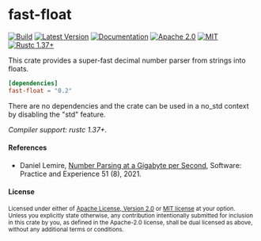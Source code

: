 fast-float
==========

[![Build](https://github.com/aldanor/fast-float-rust/workflows/CI/badge.svg)](https://github.com/aldanor/fast-float-rust/actions?query=branch%3Amaster)
[![Latest Version](https://img.shields.io/crates/v/fast-float.svg)](https://crates.io/crates/fast-float)
[![Documentation](https://docs.rs/fast-float/badge.svg)](https://docs.rs/fast-float)
[![Apache 2.0](https://img.shields.io/badge/License-Apache%202.0-blue.svg)](https://opensource.org/licenses/Apache-2.0)
[![MIT](https://img.shields.io/badge/License-MIT-blue.svg)](https://opensource.org/licenses/MIT)
[![Rustc 1.37+](https://img.shields.io/badge/rustc-1.37+-lightgray.svg)](https://blog.rust-lang.org/2019/08/15/Rust-1.37.0.html)

This crate provides a super-fast decimal number parser from strings into floats.

```toml
[dependencies]
fast-float = "0.2"
```

There are no dependencies and the crate can be used in a no_std context by disabling the "std" feature.

*Compiler support: rustc 1.37+.*

#### References

- Daniel Lemire, [Number Parsing at a Gigabyte per Second](https://arxiv.org/abs/2101.11408), Software: Practice and Experience 51 (8), 2021.

#### License

<sup>
Licensed under either of <a href="LICENSE-APACHE">Apache License, Version
2.0</a> or <a href="LICENSE-MIT">MIT license</a> at your option.
</sup>

<br>

<sub>
Unless you explicitly state otherwise, any contribution intentionally submitted
for inclusion in this crate by you, as defined in the Apache-2.0 license, shall
be dual licensed as above, without any additional terms or conditions.
</sub>
